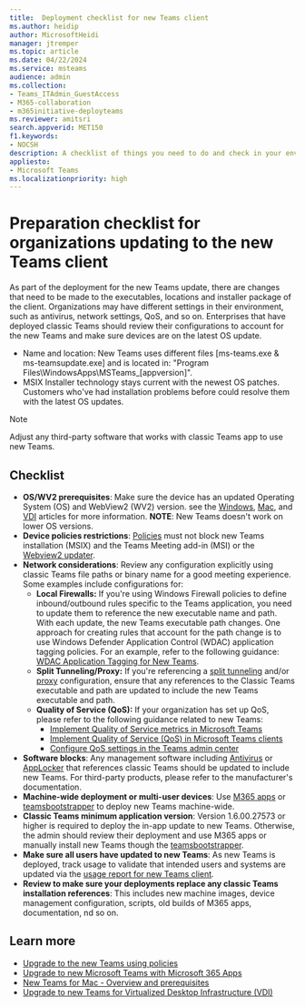 ```yaml
---
title:  Deployment checklist for new Teams client
ms.author: heidip
author: MicrosoftHeidi
manager: jtremper
ms.topic: article
ms.date: 04/22/2024
ms.service: msteams
audience: admin
ms.collection: 
- Teams_ITAdmin_GuestAccess
- M365-collaboration
- m365initiative-deployteams
ms.reviewer: amitsri
search.appverid: MET150
f1.keywords:
- NOCSH
description: A checklist of things you need to do and check in your environment before moving from the classic Teams client to the new Teams client. Helpful for medium and large business specifically.
appliesto: 
- Microsoft Teams
ms.localizationpriority: high
---
```


# Preparation checklist for organizations updating to the new Teams client

As part of the deployment for the new Teams update, there are changes that need to be made to the executables, locations and installer package of the client. Organizations may have different settings in their environment, such as antivirus, network settings, QoS, and so on. Enterprises that have deployed classic Teams should review their configurations to account for the new Teams and make sure devices are on the latest OS update.

- Name and location: New Teams uses different files [ms-teams.exe & ms-teamsupdate.exe] and is located in: "Program Files\WindowsApps\MSTeams_[appversion]\".
- MSIX Installer technology stays current with the newest OS patches. Customers who've had installation problems before could resolve them with the latest OS updates.

> [!NOTE]
> Adjust any third-party software that works with classic Teams app to use new Teams.

## Checklist

- **OS/WV2 prerequisites**: Make sure the device has an updated Operating System (OS) and WebView2 (WV2) version. see the [Windows](new-teams-bulk-install-client.md), [Mac](new-teams-mac-install-prerequisites.md), and [VDI](new-teams-vdi-requirements-deploy.md) articles for more information. **NOTE**: New Teams doesn't work on lower OS versions.
- **Device policies restrictions**: [Policies](/microsoftteams/troubleshoot/teams-administration/fix-new-teams-installation-issues#policy-settings-prevent-download-and-installation) must not block new Teams installation (MSIX) and the Teams Meeting add-in (MSI)  or the [Webview2 updater](/microsoft-edge/webview2/concepts/enterprise).
- **Network considerations**: Review any configuration explicitly using classic Teams file paths or binary name for a good meeting experience. Some examples include configurations for:
  - **Local Firewalls:**  If you're using Windows Firewall policies to define inbound/outbound rules specific to the Teams application, you need to update them to reference the new executable name and path. With each update, the new Teams executable path changes. One approach for creating rules that account for the path change is to use Windows Defender Application Control (WDAC) application tagging policies. For an example, refer to the following guidance: [WDAC Application Tagging for New Teams](https://aka.ms/new-teams-WDAC).
  - **Split Tunneling/Proxy:** If you're referencing a [split tunneling](/microsoft-365/enterprise/microsoft-365-vpn-split-tunnel) and/or [proxy](/microsoft-365/enterprise/microsoft-365-network-connectivity-principles) configuration, ensure that any references to the Classic Teams executable and path are updated to include the new Teams executable and path.
  - **Quality of Service (QoS):** If your organization has set up QoS, please refer to the following guidance related to new Teams:
    - [Implement Quality of Service metrics in Microsoft Teams](QoS-in-Teams.md)
    - [Implement Quality of Service (QoS) in Microsoft Teams clients](QoS-in-Teams-clients.md)
    - [Configure QoS settings in the Teams admin center](meetings-real-time-media-traffic.md)
- **Software blocks**: Any management software including [Antivirus](/microsoftteams/troubleshoot/teams-administration/include-exclude-teams-from-antivirus-dlp) or [AppLocker](applocker-in-teams.md) that references classic Teams should be updated to include new Teams. For third-party products, please refer to the manufacturer's documentation.
- **Machine-wide deployment or multi-user devices**: Use [M365 apps](new-teams-deploy-with-m365apps.md) or [teamsbootstrapper](new-teams-bulk-install-client.md) to deploy new Teams machine-wide.
- **Classic Teams minimum application version**: Version 1.6.00.27573 or higher is required to deploy the in-app update to new Teams. Otherwise, the admin should review their deployment and use M365 apps or manually install new Teams though the [teamsbootstrapper](new-teams-bulk-install-client.md).
- **Make sure all users have updated to new Teams**: As new Teams is deployed, track usage to validate that intended users and systems are updated via the [usage report for new Teams client](new-teams-usage-report.md).
- **Review to make sure your deployments replace any classic Teams installation references**: This includes new machine images, device management configuration, scripts, old builds of M365 apps, documentation, nd so on.

## Learn more

- [Upgrade to the new Teams using policies](new-teams-deploy-using-policies.md)
- [Upgrade to new Microsoft Teams with Microsoft 365 Apps](new-teams-deploy-with-m365apps.md)
- [New Teams for Mac - Overview and prerequisites](new-teams-mac-install-prerequisites.md)
- [Upgrade to new Teams for Virtualized Desktop Infrastructure (VDI)](new-teams-vdi-requirements-deploy.md)
